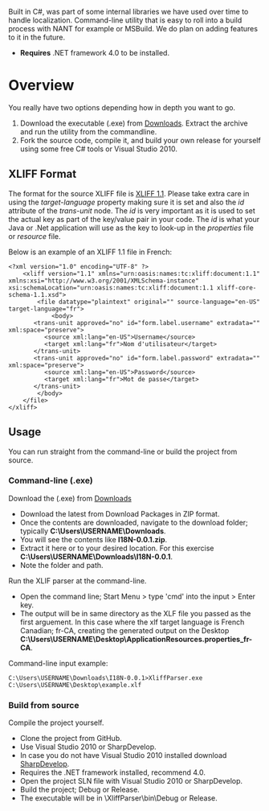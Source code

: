Built in C#, was part of some internal libraries we have used over time to handle localization. Command-line utility that is easy to roll into a build process with NANT for example or MSBuild. We do plan on adding features to it in the future.

* **Requires** .NET framework 4.0 to be installed.

# Overview #

You really have two options depending how in depth you want to go.

1. Download the executable (.exe) from [Downloads][1]. Extract the archive and run the utility from the commandline.
2. Fork the source code, compile it, and build your own release for yourself using some free C# tools or Visual Studio 2010.

## XLIFF Format ##

The format for the source XLIFF file is [XLIFF 1.1][3]. Please take extra care in using the *target-language* property making sure it is set and also the *id* attribute of the _trans-unit_ node. The *id* is very important as it is used to set the actual key as part of the key/value pair in your code. The *id* is what your Java or .Net application will use as the key to look-up in the _properties_ file or _resource_ file.

Below is an example of an XLIFF 1.1 file in French:

    <?xml version="1.0" encoding="UTF-8" ?>
        <xliff version="1.1" xmlns="urn:oasis:names:tc:xliff:document:1.1" xmlns:xsi="http://www.w3.org/2001/XMLSchema-instance" xsi:schemaLocation="urn:oasis:names:tc:xliff:document:1.1 xliff-core-schema-1.1.xsd">
            <file datatype="plaintext" original="" source-language="en-US" target-language="fr">
                <body>
           <trans-unit approved="no" id="form.label.username" extradata="" xml:space="preserve">
              <source xml:lang="en-US">Username</source>
              <target xml:lang="fr">Nom d'utilisateur</target>
           </trans-unit>
           <trans-unit approved="no" id="form.label.password" extradata="" xml:space="preserve">
              <source xml:lang="en-US">Password</source>
              <target xml:lang="fr">Mot de passe</target>
           </trans-unit>
            </body>
        </file>
    </xliff>

## Usage ##

You can run straight from the command-line or build the project from source.

### Command-line (.exe) ###

Download the (.exe) from [Downloads][1]

* Download the latest from Download Packages in ZIP format.
* Once the contents are downloaded, navigate to the download folder; typically **C:\Users\USERNAME\Downloads**.
* You will see the contents like **I18N-0.0.1.zip**.
* Extract it here or to your desired location. For this exercise **C:\Users\USERNAME\Downloads\I18N-0.0.1**.
* Note the folder and path.
 
Run the XLIF parser at the command-line.

* Open the command line; Start Menu > type 'cmd' into the input > Enter key.
* The output will be in same directory as the XLF file you passed as the first arguement. In this case where the xlf target language is French Canadian; fr-CA, creating the generated output on the Desktop **C:\Users\USERNAME\Desktop\ApplicationResources.properties_fr-CA**.

Command-line input example:

    C:\Users\USERNAME\Downloads\I18N-0.0.1>XliffParser.exe C:\Users\USERNAME\Desktop\example.xlf

### Build from source ###

Compile the project yourself.

* Clone the project from GitHub.
* Use Visual Studio 2010 or SharpDevelop.
* In case you do not have Visual Studio 2010 installed download [SharpDevelop][2].
* Requires the .NET framework installed, recommend 4.0.
* Open the project SLN file with Visual Studio 2010 or SharpDevelop.
* Build the project; Debug or Release.
* The executable will be in \XliffParser\bin\Debug or Release.

[1]: https://github.com/PixelMEDIA/I18N/downloads "I18N"
[2]: http://www.icsharpcode.net/OpenSource/SD/Download/#SharpDevelop4x "SharpDevelop4x"
[3]: http://docs.oasis-open.org/xliff/xliff-core/xliff-core.html "XLIFF 1.2"